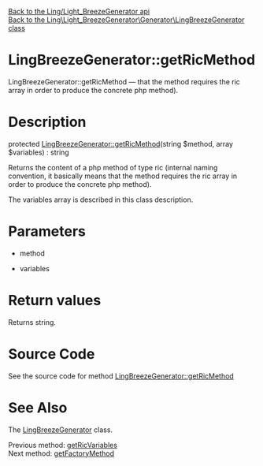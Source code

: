 [Back to the Ling/Light_BreezeGenerator api](https://github.com/lingtalfi/Light_BreezeGenerator/blob/master/doc/api/Ling/Light_BreezeGenerator.md)<br>
[Back to the Ling\Light_BreezeGenerator\Generator\LingBreezeGenerator class](https://github.com/lingtalfi/Light_BreezeGenerator/blob/master/doc/api/Ling/Light_BreezeGenerator/Generator/LingBreezeGenerator.md)


LingBreezeGenerator::getRicMethod
================



LingBreezeGenerator::getRicMethod — that the method requires the ric array in order to produce the concrete php method).




Description
================


protected [LingBreezeGenerator::getRicMethod](https://github.com/lingtalfi/Light_BreezeGenerator/blob/master/doc/api/Ling/Light_BreezeGenerator/Generator/LingBreezeGenerator/getRicMethod.md)(string $method, array $variables) : string




Returns the content of a php method of type ric (internal naming convention, it basically means
that the method requires the ric array in order to produce the concrete php method).

The variables array is described in this class description.




Parameters
================


- method

    

- variables

    


Return values
================

Returns string.








Source Code
===========
See the source code for method [LingBreezeGenerator::getRicMethod](https://github.com/lingtalfi/Light_BreezeGenerator/blob/master/Generator/LingBreezeGenerator.php#L436-L469)


See Also
================

The [LingBreezeGenerator](https://github.com/lingtalfi/Light_BreezeGenerator/blob/master/doc/api/Ling/Light_BreezeGenerator/Generator/LingBreezeGenerator.md) class.

Previous method: [getRicVariables](https://github.com/lingtalfi/Light_BreezeGenerator/blob/master/doc/api/Ling/Light_BreezeGenerator/Generator/LingBreezeGenerator/getRicVariables.md)<br>Next method: [getFactoryMethod](https://github.com/lingtalfi/Light_BreezeGenerator/blob/master/doc/api/Ling/Light_BreezeGenerator/Generator/LingBreezeGenerator/getFactoryMethod.md)<br>

